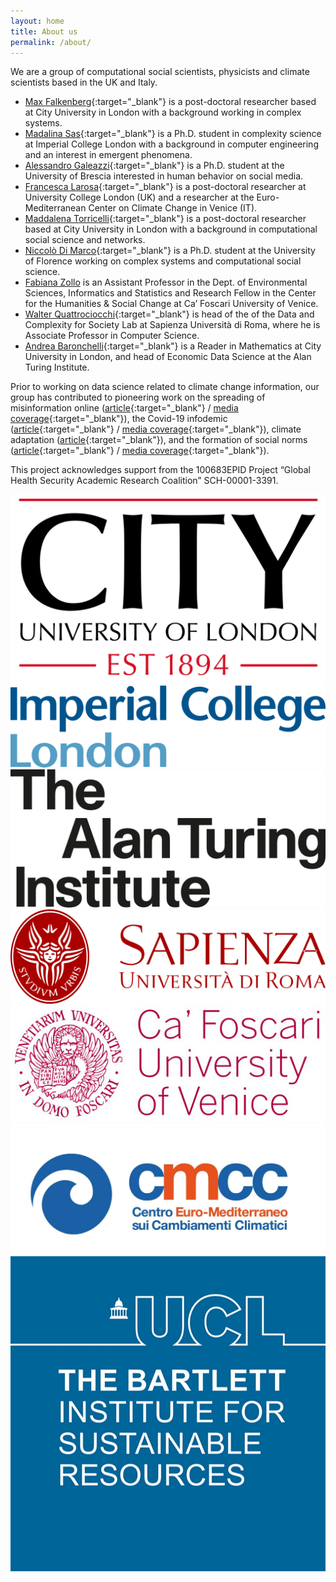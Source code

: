 ```yaml
---
layout: home
title: About us
permalink: /about/
---
```



We are a group of computational social scientists, physicists and climate scientists based in the UK and Italy.



- [Max Falkenberg](https://twitter.com/MaxFalken){:target="_blank"} is a post-doctoral researcher based at City University in London with a background working in complex systems.
- [Madalina Sas](https://mis.pm){:target="_blank"} is a Ph.D. student in complexity science at Imperial College London with a background in computer engineering and an interest in emergent phenomena.
- [Alessandro Galeazzi](https://scholar.google.com/citations?user=LGWBII4AAAAJ&hl){:target="_blank"} is a Ph.D. student at the University of Brescia interested in human behavior on social media.
- [Francesca Larosa](https://scholar.google.com/citations?user=89qTlnEAAAAJ&hl=it&oi=ao){:target="_blank"} is a post-doctoral researcher at University College London (UK) and a researcher at the Euro-Mediterranean Center on Climate Change in Venice (IT).
- [Maddalena Torricelli](https://maddaleona.github.io/){:target="_blank"} is a post-doctoral researcher based at City University in London with a background in computational social science and networks.
- [Niccolò Di Marco](https://twitter.com/Nicco84394204){:target="_blank"} is a Ph.D. student at the University of Florence working on complex systems and computational social science.
- [Fabiana Zollo](https://www.unive.it/data/persone/14075308/curriculum) is an Assistant Professor in the Dept. of Environmental Sciences, Informatics and Statistics and Research Fellow in the Center for the Humanities & Social Change at Ca’ Foscari University of Venice.
- [Walter Quattrociocchi](https://sites.google.com/view/walterquattrociocchi/home){:target="_blank"} is head of the of the Data and Complexity for Society Lab at Sapienza Università di Roma, where he is Associate Professor in Computer Science.
- [Andrea Baronchelli](https://www.andreabaronchelli.com/){:target="_blank"} is a Reader in Mathematics at City University in London, and head of Economic Data Science at the Alan Turing Institute.

Prior to working on data science related to climate change information, our group has contributed to pioneering work on the spreading of misinformation online ([article](https://www.pnas.org/content/113/3/554){:target="_blank"} / [media coverage](https://pnas.altmetric.com/details/4951559){:target="_blank"}), the Covid-19 infodemic ([article](https://doi.org/10.1038/s41598-020-73510-5){:target="_blank"} / [media coverage](https://nature.altmetric.com/details/91846881){:target="_blank"}), climate adaptation ([article](https://iopscience.iop.org/article/10.1088/1748-9326/ab304d){:target="_blank"}), and the formation of social norms ([article](https://www.science.org/doi/abs/10.1126/science.aas8827){:target="_blank"} / [media coverage](https://www.scientificamerican.com/article/the-25-revolution-how-big-does-a-minority-have-to-be-to-reshape-society/){:target="_blank"}).

This project acknowledges support from the 100683EPID Project “Global Health Security Academic Research Coalition” SCH-00001-3391.

<div class="flexi flexi-7">
<div><img src="/assets/img/city-uni.jpg"></div>
<div><img src="/assets/img/imperial.png"></div>
<div><img src="/assets/img/turing.jpg"></div>
<div><img src="/assets/img/sapienza.png"></div>
<div><img src="/assets/img/cafoscari.jpg"></div>
<div><img src="/assets/img/CMCCorizzontaleCOL.jpg"></div>
<div><img src="/assets/img/ISR_UCL.jpg"></div>
</div>

